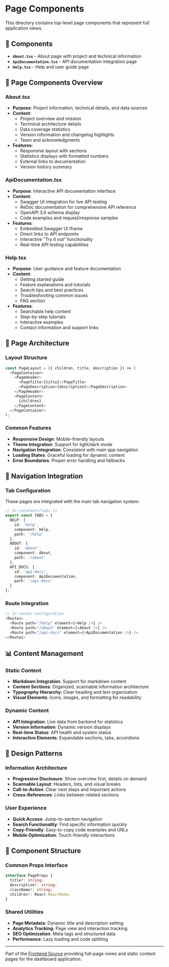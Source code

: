 # Page Components

This directory contains top-level page components that represent full application views.

## 📁 Components

- **`About.tsx`** - About page with project and technical information
- **`ApiDocumentation.tsx`** - API documentation integration page
- **`Help.tsx`** - Help and user guide page

## 📄 Page Components Overview

### About.tsx
- **Purpose**: Project information, technical details, and data sources
- **Content**: 
  - Project overview and mission
  - Technical architecture details
  - Data coverage statistics
  - Version information and changelog highlights
  - Team and acknowledgments
- **Features**:
  - Responsive layout with sections
  - Statistics displays with formatted numbers
  - External links to documentation
  - Version history summary

### ApiDocumentation.tsx  
- **Purpose**: Interactive API documentation interface
- **Content**:
  - Swagger UI integration for live API testing
  - ReDoc documentation for comprehensive API reference
  - OpenAPI 3.0 schema display
  - Code examples and request/response samples
- **Features**:
  - Embedded Swagger UI iframe
  - Direct links to API endpoints
  - Interactive "Try it out" functionality
  - Real-time API testing capabilities

### Help.tsx
- **Purpose**: User guidance and feature documentation
- **Content**:
  - Getting started guide
  - Feature explanations and tutorials
  - Search tips and best practices
  - Troubleshooting common issues
  - FAQ section
- **Features**:
  - Searchable help content
  - Step-by-step tutorials
  - Interactive examples
  - Contact information and support links

## 🎯 Page Architecture

### Layout Structure
```typescript
const PageLayout = ({ children, title, description }) => (
  <PageContainer>
    <PageHeader>
      <PageTitle>{title}</PageTitle>
      <PageDescription>{description}</PageDescription>
    </PageHeader>
    <PageContent>
      {children}
    </PageContent>
  </PageContainer>
);
```

### Common Features
- **Responsive Design**: Mobile-friendly layouts
- **Theme Integration**: Support for light/dark mode
- **Navigation Integration**: Consistent with main app navigation
- **Loading States**: Graceful loading for dynamic content
- **Error Boundaries**: Proper error handling and fallbacks

## 🔗 Navigation Integration

### Tab Configuration
These pages are integrated with the main tab navigation system:
```typescript
// In constants/tabs.ts
export const TABS = {
  HELP: {
    id: 'help',
    component: Help,
    path: '/help'
  },
  ABOUT: {
    id: 'about', 
    component: About,
    path: '/about'
  },
  API_DOCS: {
    id: 'api-docs',
    component: ApiDocumentation,
    path: '/api-docs'
  }
};
```

### Route Integration
```typescript
// In router configuration
<Routes>
  <Route path="/help" element={<Help />} />
  <Route path="/about" element={<About />} />
  <Route path="/api-docs" element={<ApiDocumentation />} />
</Routes>
```

## 📊 Content Management

### Static Content
- **Markdown Integration**: Support for markdown content
- **Content Sections**: Organized, scannable information architecture
- **Typography Hierarchy**: Clear heading and text organization
- **Visual Elements**: Icons, images, and formatting for readability

### Dynamic Content  
- **API Integration**: Live data from backend for statistics
- **Version Information**: Dynamic version displays
- **Real-time Status**: API health and system status
- **Interactive Elements**: Expandable sections, tabs, accordions

## 🎨 Design Patterns

### Information Architecture
- **Progressive Disclosure**: Show overview first, details on demand
- **Scannable Layout**: Headers, lists, and visual breaks
- **Call-to-Action**: Clear next steps and important actions
- **Cross-References**: Links between related sections

### User Experience
- **Quick Access**: Jump-to-section navigation
- **Search Functionality**: Find specific information quickly
- **Copy-Friendly**: Easy-to-copy code examples and URLs
- **Mobile Optimization**: Touch-friendly interactions

## 🔧 Component Structure

### Common Props Interface
```typescript
interface PageProps {
  title?: string;
  description?: string;
  className?: string;
  children?: React.ReactNode;
}
```

### Shared Utilities
- **Page Metadata**: Dynamic title and description setting
- **Analytics Tracking**: Page view and interaction tracking
- **SEO Optimization**: Meta tags and structured data
- **Performance**: Lazy loading and code splitting

---

Part of the [Frontend Source](../) providing full-page views and static content pages for the dashboard application.